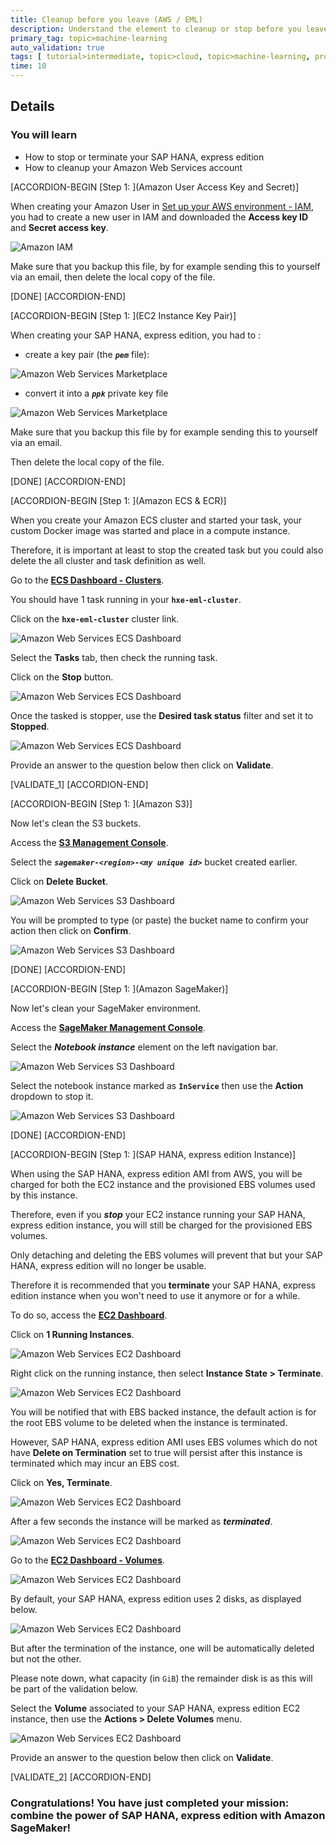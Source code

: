 ```yaml
---
title: Cleanup before you leave (AWS / EML)
description: Understand the element to cleanup or stop before you leave or pause
primary_tag: topic>machine-learning
auto_validation: true
tags: [ tutorial>intermediate, topic>cloud, topic>machine-learning, products>sap-hana\,-express-edition, products>sap-hana ]
time: 10
---
```


## Details
### You will learn  
  - How to stop or terminate your SAP HANA, express edition
  - How to cleanup your Amazon Web Services account

[ACCORDION-BEGIN [Step 1: ](Amazon User Access Key and Secret)]

When creating your Amazon User in [Set up your AWS environment - IAM](hxe-aws-eml-01), you had to create a new user in IAM and downloaded the **Access key ID** and **Secret access key**.

![Amazon IAM](iam-01.png)

Make sure that you backup this file, by for example sending this to yourself via an email,  then delete the local copy of the file.

[DONE]
[ACCORDION-END]

[ACCORDION-BEGIN [Step 1: ](EC2 Instance Key Pair)]

When creating your SAP HANA, express edition, you had to :

- create a key pair (the ***`pem`*** file):

![Amazon Web Services Marketplace](ec2-01.png)

 - convert it into a ***`ppk`*** private key file

![Amazon Web Services Marketplace](ec2-02.png)

Make sure that you backup this file by for example sending this to yourself via an email.

Then delete the local copy of the file.

[DONE]
[ACCORDION-END]

[ACCORDION-BEGIN [Step 1: ](Amazon ECS & ECR)]

When you create your Amazon ECS cluster and started your task, your custom Docker image was started and place in a compute instance.

Therefore, it is important at least to stop the created task but you could also delete the all cluster and task definition as well.

Go to the **<a href="https://console.aws.amazon.com/ecs/#clusters" target="&#95;blank">ECS Dashboard - Clusters</a>**.

You should have 1 task running in your **`hxe-eml-cluster`**.

Click on the **`hxe-eml-cluster`** cluster link.

![Amazon Web Services ECS Dashboard](ecs-cluster-01.png)

Select the **Tasks** tab, then check the running task.

Click on the **Stop** button.

![Amazon Web Services ECS Dashboard](ecs-cluster-02.png)

Once the tasked is stopper, use the **Desired task status** filter and set it to **Stopped**.

![Amazon Web Services ECS Dashboard](ecs-cluster-03.png)

Provide an answer to the question below then click on **Validate**.

[VALIDATE_1]
[ACCORDION-END]

[ACCORDION-BEGIN [Step 1: ](Amazon S3)]

Now let's clean the S3 buckets.

Access the **<a href="https://s3.console.aws.amazon.com/s3/home" target="&#95;blank">S3 Management Console</a>**.

Select the ***`sagemaker-<region>-<my unique id>`*** bucket created earlier.

Click on **Delete Bucket**.

![Amazon Web Services S3 Dashboard](s3-01.png)

You will be prompted to type (or paste) the bucket name to confirm your action then click on **Confirm**.

![Amazon Web Services S3 Dashboard](s3-02.png)

[DONE]
[ACCORDION-END]

[ACCORDION-BEGIN [Step 1: ](Amazon SageMaker)]

Now let's clean your SageMaker environment.

Access the **<a href="https://console.aws.amazon.com/sagemaker/home" target="&#95;blank">SageMaker Management Console</a>**.

Select the ***Notebook instance*** element on the left navigation bar.

![Amazon Web Services S3 Dashboard](sagemaker-01.png)

Select the notebook instance marked as **`InService`** then use the **Action** dropdown to stop it.

![Amazon Web Services S3 Dashboard](sagemaker-02.png)

[DONE]
[ACCORDION-END]

[ACCORDION-BEGIN [Step 1: ](SAP HANA, express edition Instance)]

When using the SAP HANA, express edition AMI from AWS, you will be charged for both the EC2 instance and the provisioned EBS volumes used by this instance.

Therefore, even if you ***stop*** your EC2 instance running your SAP HANA, express edition instance, you will still be charged for the provisioned EBS volumes.

Only detaching and deleting the EBS volumes will prevent that but your SAP HANA, express edition will no longer be usable.

Therefore it is recommended that you **terminate** your SAP HANA, express edition instance when you won't need to use it anymore or for a while.

To do so, access the **<a href="https://console.aws.amazon.com/ec2" target="&#95;blank">EC2 Dashboard</a>**.

Click on **1 Running Instances**.

![Amazon Web Services EC2 Dashboard](ec2-hxe-01.png)

Right click on the running instance, then select **Instance State > Terminate**.

![Amazon Web Services EC2 Dashboard](ec2-hxe-02.png)

You will be notified that with EBS backed instance, the default action is for the root EBS volume to be deleted when the instance is terminated.

However, SAP HANA, express edition AMI uses EBS volumes which do not have **Delete on Termination** set to true will persist after this instance is terminated which may incur an EBS cost.

Click on **Yes, Terminate**.

![Amazon Web Services EC2 Dashboard](ec2-hxe-03.png)

After a few seconds the instance will be marked as ***terminated***.

![Amazon Web Services EC2 Dashboard](ec2-hxe-04.png)

Go to the **<a href="https://console.aws.amazon.com/ec2/home?#Volumes" target="&#95;blank">EC2 Dashboard - Volumes</a>**.

![Amazon Web Services EC2 Dashboard](ec2-hxe-05.png)

By default, your SAP HANA, express edition uses 2 disks, as displayed below.

![Amazon Web Services EC2 Dashboard](ec2-hxe-06.png)

But after the termination of the instance, one will be automatically deleted but not the other.

Please note down, what capacity (in `GiB`) the remainder disk is as this will be part of the validation below.

Select the **Volume** associated to your SAP HANA, express edition EC2 instance, then use the **Actions > Delete Volumes** menu.

![Amazon Web Services EC2 Dashboard](ec2-hxe-07.png)

Provide an answer to the question below then click on **Validate**.

[VALIDATE_2]
[ACCORDION-END]

### Congratulations! You have just completed your mission: combine the power of SAP HANA, express edition with Amazon SageMaker!
